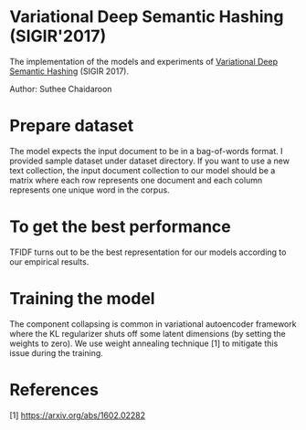 # Variational Deep Semantic Hashing (SIGIR'2017)
The implementation of the models and experiments of [Variational Deep Semantic Hashing](http://students.engr.scu.edu/~schaidar/paper/Variational_Deep_Hashing_for_Text_Documents.pdf) (SIGIR 2017).

Author: Suthee Chaidaroon

# Prepare dataset
The model expects the input document to be in a bag-of-words format. I provided sample dataset under dataset directory. If you want to use a new text collection, the input document collection to our model should be a matrix where each row represents one document and each column represents one unique word in the corpus. 

# To get the best performance
TFIDF turns out to be the best representation for our models according to our empirical results.

# Training the model
The component collapsing is common in variational autoencoder framework where the KL regularizer shuts off some latent dimensions (by setting the weights to zero). We use weight annealing technique [1] to mitigate this issue during the training. 

# References
[1] https://arxiv.org/abs/1602.02282
